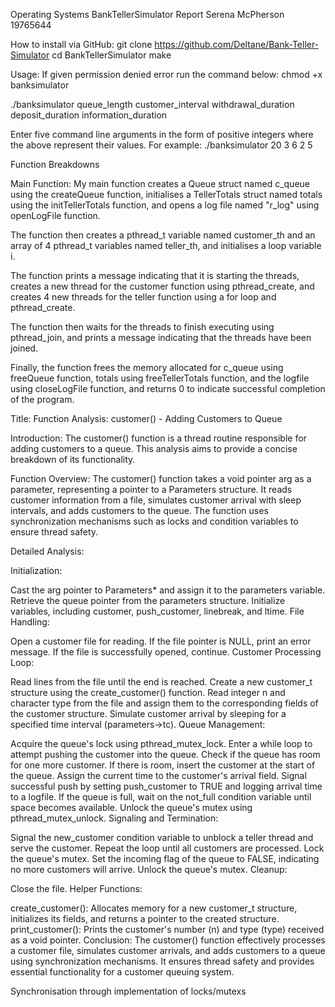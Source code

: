 Operating Systems BankTellerSimulator Report
Serena McPherson 19765644	

How to install via GitHub:
git clone https://github.com/Deltane/Bank-Teller-Simulator 
cd BankTellerSimulator
make

Usage:
If given permission denied error run the command below:
chmod +x banksimulator

./banksimulator queue_length customer_interval withdrawal_duration deposit_duration information_duration

Enter five command line arguments in the form of positive integers where the above represent their values. For example:
./banksimulator 20 3 6 2 5

Function Breakdowns

Main Function:
My main function creates a Queue struct named c_queue using the createQueue function, initialises a TellerTotals struct named totals using the initTellerTotals function, and opens a log file named "r_log" using openLogFile function.

The function then creates a pthread_t variable named customer_th and an array of 4 pthread_t variables named teller_th, and initialises a loop variable i.

The function prints a message indicating that it is starting the threads, creates a new thread for the customer function using pthread_create, and creates 4 new threads for the teller function using a for loop and pthread_create.

The function then waits for the threads to finish executing using pthread_join, and prints a message indicating that the threads have been joined.

Finally, the function frees the memory allocated for c_queue using freeQueue function, totals using freeTellerTotals function, and the logfile using closeLogFile function, and returns 0 to indicate successful completion of the program.


Title: Function Analysis: customer() - Adding Customers to Queue

Introduction:
The customer() function is a thread routine responsible for adding customers to a queue. This analysis aims to provide a concise breakdown of its functionality.

Function Overview:
The customer() function takes a void pointer arg as a parameter, representing a pointer to a Parameters structure. It reads customer information from a file, simulates customer arrival with sleep intervals, and adds customers to the queue. The function uses synchronization mechanisms such as locks and condition variables to ensure thread safety.

Detailed Analysis:

Initialization:

Cast the arg pointer to Parameters* and assign it to the parameters variable.
Retrieve the queue pointer from the parameters structure.
Initialize variables, including customer, push_customer, linebreak, and ltime.
File Handling:

Open a customer file for reading.
If the file pointer is NULL, print an error message.
If the file is successfully opened, continue.
Customer Processing Loop:

Read lines from the file until the end is reached.
Create a new customer_t structure using the create_customer() function.
Read integer n and character type from the file and assign them to the corresponding fields of the customer structure.
Simulate customer arrival by sleeping for a specified time interval (parameters->tc).
Queue Management:

Acquire the queue's lock using pthread_mutex_lock.
Enter a while loop to attempt pushing the customer into the queue.
Check if the queue has room for one more customer.
If there is room, insert the customer at the start of the queue.
Assign the current time to the customer's arrival field.
Signal successful push by setting push_customer to TRUE and logging arrival time to a logfile.
If the queue is full, wait on the not_full condition variable until space becomes available.
Unlock the queue's mutex using pthread_mutex_unlock.
Signaling and Termination:

Signal the new_customer condition variable to unblock a teller thread and serve the customer.
Repeat the loop until all customers are processed.
Lock the queue's mutex.
Set the incoming flag of the queue to FALSE, indicating no more customers will arrive.
Unlock the queue's mutex.
Cleanup:

Close the file.
Helper Functions:

create_customer(): Allocates memory for a new customer_t structure, initializes its fields, and returns a pointer to the created structure.
print_customer(): Prints the customer's number (n) and type (type) received as a void pointer.
Conclusion:
The customer() function effectively processes a customer file, simulates customer arrivals, and adds customers to a queue using synchronization mechanisms. It ensures thread safety and provides essential functionality for a customer queuing system.

Synchronisation through implementation of locks/mutexs

